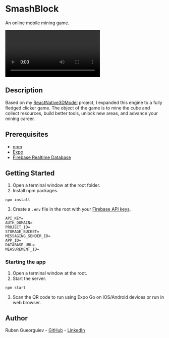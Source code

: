 # SmashBlock
An online mobile mining game.

![alt text](https://user-images.githubusercontent.com/24664265/163804781-212428dd-6aab-4362-a756-832b3ca7f657.mp4 "SmashBlock on an iPhone")


## Description

Based on my [ReactNative3DModel](https://github.com/blackflarez/ReactNative3DModel) project, I expanded this engine to a fully fledged clicker game. The object of the game is to mine the cube and collect resources, build better tools, unlock new areas, and advance your mining career.

## Prerequisites

* [npm](https://nodejs.org/en/download/)
* [Expo](https://docs.expo.dev/get-started/installation/)
* [Firebase Realtime Database](https://firebase.google.com/docs/database)

## Getting Started

1. Open a terminal window at the root folder.
2. Install npm packages.
```
npm install
```
3. Create a `.env` file in the root with your [Firebase API keys](https://firebase.google.com/docs/projects/api-keys).
```
API_KEY=
AUTH_DOMAIN=
PROJECT_ID=
STORAGE_BUCKET=
MESSAGING_SENDER_ID=
APP_ID=
DATABASE_URL=
MEASUREMENT_ID=
```


### Starting the app

1. Open a terminal window at the root.
2. Start the server.
```
npm start
```
3. Scan the QR code to run using Expo Go on iOS/Android devices or run in web browser.

## Author
Ruben Gueorguiev - [GitHub](https://github.com/blackflarez) - [LinkedIn](https://www.linkedin.com/in/ruben-gueorguiev-1bb0151b8/)
